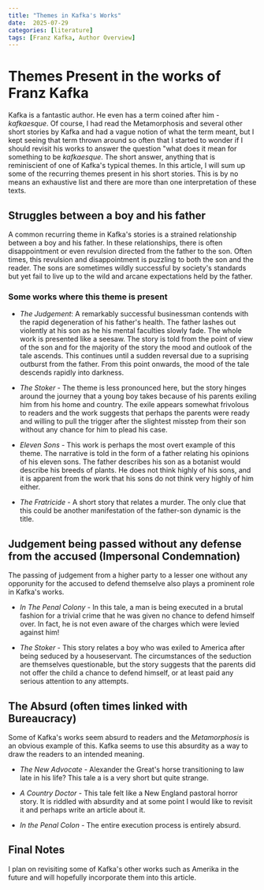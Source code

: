 ```yaml
---
title: "Themes in Kafka's Works"
date:  2025-07-29
categories: [literature]
tags: [Franz Kafka, Author Overview]
---
```


# Themes Present in the works of Franz Kafka

Kafka is a fantastic author. He even has a term coined after him - *kafkaesque*. Of course, I had read the Metamorphosis and several other short stories by Kafka and had a vague notion of what the term meant, but I kept seeing that term thrown around so often that I started to wonder if I should revisit his works to answer the question "what does it mean for something to be *kafkaesque*. The short answer, anything that is reminiscient of one of Kafka's typical themes. In this article, I will sum up some of the recurring themes present in his short stories. This is by no means an exhaustive list and there are more than one interpretation of these texts.

## Struggles between a boy and his father

A common recurring theme in Kafka's stories is a strained relationship between a boy and his father. In these relationships, there is often disappointment or even revulsion directed from the father to the son. Often times, this revulsion and disappointment is puzzling to both the son and the reader. The sons are sometimes wildly successful by society's standards but yet fail to live up to the wild and arcane expectations held by the father.

### Some works where this theme is present

-  *The Judgement*: A remarkably successful businessman contends with the rapid degeneration of his father's health. The father lashes out violently at his son as he his mental faculties slowly fade. The whole work is presented like a seesaw. The story is told from the point of view of the son and for the majority of the story the mood and outlook of the tale ascends. This continues until a sudden reversal due to a suprising outburst from the father. From this point onwards, the mood of the tale descends rapidly into darkness.

- *The Stoker* - The theme is less pronounced here, but the story hinges around the journey that a young boy takes because of his parents exiling him from his home and country. The exile appears somewhat frivolous to readers and the work suggests that perhaps the parents were ready and willing to pull the trigger after the slightest misstep from their son without any chance for him to plead his case.

- *Eleven Sons* - This work is perhaps the most overt example of this theme. The narrative is told in the form of a father relating his opinions of his eleven sons. The father describes his son as a botanist would describe his breeds of plants. He does not think highly of his sons, and it is apparent from the work that his sons do not think very highly of him either.

- *The Fratricide* - A short story that relates a murder. The only clue that this could be another manifestation of the father-son dynamic is the title.

## Judgement being passed without any defense from the accused (Impersonal Condemnation)

The passing of judgement from a higher party to a lesser one without any opporunity for the accused to defend themselve also plays a prominent role in Kafka's works.

- *In The Penal Colony* - In this tale, a man is being executed in a brutal fashion for a trivial crime that he was given no chance to defend himself over. In fact, he is not even aware of the charges which were levied against him!

- *The Stoker* - This story relates a boy who was exiled to America after being seduced by a houseservant. The circumstances of the seduction are themselves questionable, but the story suggests that the parents did not offer the child a chance to defend himself, or at least paid any serious attention to any attempts.

## The Absurd (often times linked with Bureaucracy)

Some of Kafka's works seem absurd to readers and the *Metamorphosis* is an obvious example of this. Kafka seems to use this absurdity as a way to draw the readers to an intended meaning. 

- *The New Advocate* - Alexander the Great's horse transitioning to law late in his life? This tale a is a very short but quite strange.

- *A Country Doctor* - This tale felt like a New England pastoral horror story. It is riddled with absurdity and at some point I would like to revisit it and perhaps write an article about it.

- *In the Penal Colon* - The entire execution process is entirely absurd.

## Final Notes
I plan on revisiting some of Kafka's other works such as Amerika in the future and will hopefully incorporate them into this article.
